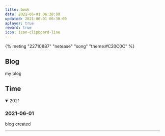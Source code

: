 ```yaml
---
title: book
date: 2021-06-01 06:30:00 
updated: 2021-06-01 06:30:00
aplayer: true
reward: true
icon: icon-clipboard-line
---
```


{% meting "22710887" "netease" "song" "theme:#C20C0C" %}

## Blog

my blog 


## Time

<details open>
<summary>2021</summary>

### 2021-06-01

blog created

</details>

---
